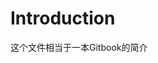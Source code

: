 # Introduction
这个文件相当于一本Gitbook的简介

<div id="gitalk-container"></div>
<link rel="stylesheet" href="https://cdn.jsdelivr.net/npm/gitalk@1/dist/gitalk.css">
<script src="https://cdn.jsdelivr.net/npm/gitalk@1/dist/gitalk.min.js"> 
var gitalk = new Gitalk({
  "clientID": "05cb0f1a7375170c1450",
  "clientSecret": "096dd09023fdab671aa4b5bdd4a663d8e4837ca9",
  "repo": "https://github.com/neet11/neet11.github.io",
  "owner": "neet11",
  "admin": ["neet11"],
  "id": location.pathname,      
  "distractionFreeMode": false  
});
gitalk.render("gitalk-container");
</script>

